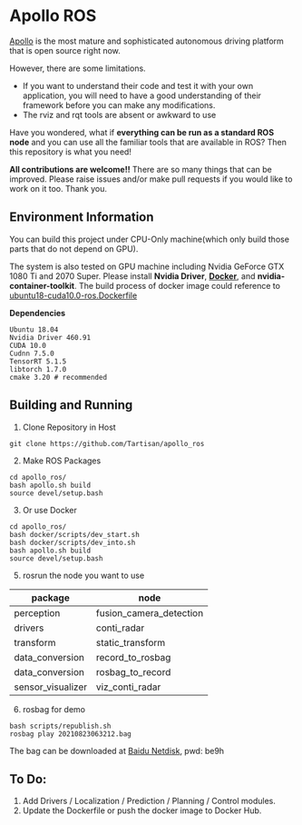 # Apollo ROS

[Apollo](https://github.com/ApolloAuto/apollo) is the most mature and sophisticated autonomous driving platform that is open source right now. 

However, there are some limitations.
* If you want to understand their code and test it with your own application, you will need to have a good understanding of their framework before you can make any modifications.
* The rviz and rqt tools are absent or awkward to use

Have you wondered, what if **everything can be run as a standard ROS node** and you can use all the familiar tools that are available in ROS? Then this repository is what you need!

**All contributions are welcome!!** There are so many things that can be improved. Please raise issues and/or make pull requests if you would like to work on it too. Thank you.

## Environment Information
You can build this project under CPU-Only machine(which only build  those parts that do not depend on GPU). 

The system is also tested on GPU machine including Nvidia GeForce GTX 1080 Ti and 2070 Super. Please install **Nvidia Driver**, [**Docker**](https://docs.docker.com/install/linux/docker-ce/ubuntu/), and **nvidia-container-toolkit**. The build process of docker image could reference to [ubuntu18-cuda10.0-ros.Dockerfile](docker/build/ubuntu18-cuda10.0-ros.Dockerfile)

**Dependencies**
```
Ubuntu 18.04
Nvidia Driver 460.91
CUDA 10.0
Cudnn 7.5.0
TensorRT 5.1.5
libtorch 1.7.0
cmake 3.20 # recommended
```

## Building and Running
1. Clone Repository in Host
```
git clone https://github.com/Tartisan/apollo_ros
```

2. Make ROS Packages
```
cd apollo_ros/
bash apollo.sh build
source devel/setup.bash
```

3. Or use Docker
```
cd apollo_ros/
bash docker/scripts/dev_start.sh
bash docker/scripts/dev_into.sh
bash apollo.sh build
source devel/setup.bash
```

5. rosrun the node you want to use

| package               | node  	                |
|-------------------    |--------------------	    |
| perception       	    | fusion_camera_detection	|
| drivers 	            | conti_radar               |
| transform       	    | static_transform	        |
| data_conversion       | record_to_rosbag	        |
| data_conversion       | rosbag_to_record	        |
| sensor_visualizer     | viz_conti_radar	        |

6. rosbag for demo
```
bash scripts/republish.sh
rosbag play 20210823063212.bag
```  
The bag can be downloaded at [Baidu Netdisk](https://pan.baidu.com/s/130Uts4N8Rs74HIMt6WnRvg), pwd: be9h

## To Do:
1. Add Drivers / Localization / Prediction / Planning / Control modules.
2. Update the Dockerfile or push the docker image to Docker Hub. 
